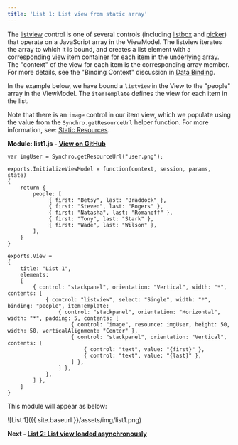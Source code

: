 ```yaml
---
title: 'List 1: List view from static array'
---
```


The [listview](../controls/listview) control is one of several controls (including [listbox](../controls/listbox) and [picker](../controls/picker))
that operate on a JavaScript array in the ViewModel.  The listview iterates the array to which it is bound, and creates a list element with
a corresponding view item container for each item in the underlying array.  The "context" of the view for each item is the corresponding
array member.  For more details, see the "Binding Context" discussion in [Data Binding](../general/data-binding).

In the example below, we have bound a `listview` in the View to the "people" array in the ViewModel.  The `itemTemplate` defines the view for
each item in the list.

Note that there is an `image` control in our item view, which we populate using the value from the `Synchro.getResourceUrl` helper function.  For
more information, see: [Static Resources](../general/static-resources).

__Module: list1.js - [View on GitHub](https://github.com/SynchroLabs/SynchroTutorial/blob/master/list1.js)__

    var imgUser = Synchro.getResourceUrl("user.png");

    exports.InitializeViewModel = function(context, session, params, state)
    {
        return {
            people: [
                 { first: "Betsy", last: "Braddock" }, 
                 { first: "Steven", last: "Rogers" }, 
                 { first: "Natasha", last: "Romanoff" }, 
                 { first: "Tony", last: "Stark" }, 
                 { first: "Wade", last: "Wilson" }, 
            ],
        }
    }

    exports.View =
    {
        title: "List 1",
        elements:
        [
            { control: "stackpanel", orientation: "Vertical", width: "*", contents: [
                { control: "listview", select: "Single", width: "*", binding: "people", itemTemplate:
                    { control: "stackpanel", orientation: "Horizontal", width: "*", padding: 5, contents: [
                        { control: "image", resource: imgUser, height: 50, width: 50, verticalAlignment: "Center" },
                        { control: "stackpanel", orientation: "Vertical", contents: [
                            { control: "text", value: "{first}" },
                            { control: "text", value: "{last}" },
                        ] },
                    ] },
                },
            ] },
        ]
    }

This module will appear as below: 

![List 1]({{ site.baseurl }}/assets/img/list1.png)

__Next - [List 2: List view loaded asynchronously](list-2)__